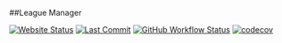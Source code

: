 ##League Manager

[![Website Status](https://img.shields.io/website?url=http%3A%2F%2F172.104.138.159)](http://172.104.138.159)
[![Last Commit](https://img.shields.io/github/last-commit/chris0chris/league-manager)](https://github.com/chris0chris/league-manager)
[![GitHub Workflow Status](https://img.shields.io/circleci/build/github/chris0chris/league-manager/master)](https://app.circleci.com/pipelines/github/chris0chris/league-manager)
[![codecov](https://codecov.io/gh/chris0chris/league-manager/branch/master/graph/badge.svg)](https://codecov.io/gh/chris0chris/league-manager)
